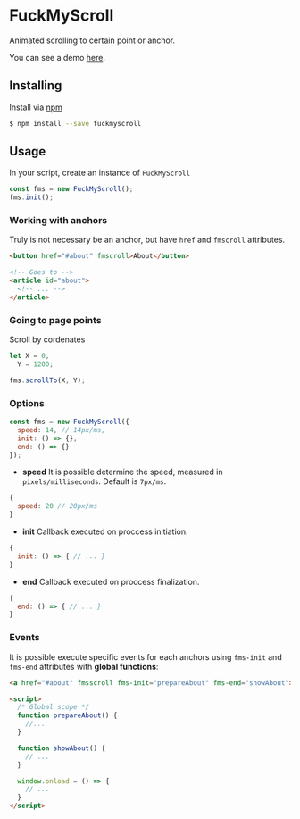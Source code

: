 FuckMyScroll
============
Animated scrolling to certain point or anchor.

You can see a demo [here](http://gabrieljmj.github.io/fuckmyscroll.js/demo.html).

## Installing
Install via [npm](http://npmjs.com/package/fuckmyscroll)
```bash
$ npm install --save fuckmyscroll
```

## Usage
In your script, create an instance of ```FuckMyScroll```
```js
const fms = new FuckMyScroll();
fms.init();
```

### Working with anchors
Truly is not necessary be an anchor, but have ```href``` and ```fmscroll``` attributes.
```html
<button href="#about" fmscroll>About</button>

<!-- Goes to -->
<article id="about">
  <!-- ... -->
</article>
```

### Going to page points
Scroll by cordenates
```js
let X = 0,
  Y = 1200;

fms.scrollTo(X, Y);
```

### Options
```js
const fms = new FuckMyScroll({
  speed: 14, // 14px/ms,
  init: () => {},
  end: () => {}
});
```

* **speed**
It is possible determine the speed, measured in ```pixels/milliseconds```. Default is ```7px/ms```.
```js
{
  speed: 20 // 20px/ms
}
```
* **init**
Callback executed on proccess initiation.
```js
{
  init: () => { // ... }
}
```

* **end**
Callback executed on proccess finalization.
```js
{
  end: () => { // ... }
}
```

### Events

It is possible execute specific events for each anchors using ```fms-init``` and ```fms-end``` attributes with **global functions**:

```html
<a href="#about" fmsscroll fms-init="prepareAbout" fms-end="showAbout">About</a>

<script>
  /* Global scope */
  function prepareAbout() {
    //...
  }

  function showAbout() { 
    // ...
  }

  window.onload = () => {
    // ...
  }
</script>
```